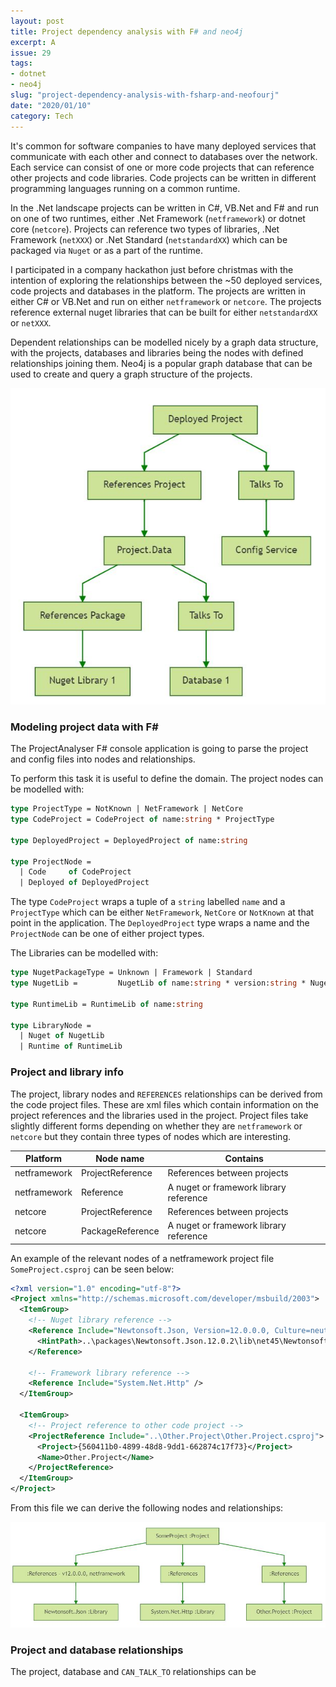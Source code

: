 ```yaml
---
layout: post
title: Project dependency analysis with F# and neo4j
excerpt: A 
issue: 29
tags: 
- dotnet
- neo4j
slug: "project-dependency-analysis-with-fsharp-and-neofourj"
date: "2020/01/10"
category: Tech
---
```


It's common for software companies to have many deployed services that communicate with each other and connect to databases over the network. Each service can consist of one or more code projects that can reference other projects and code libraries. Code projects can be written in different programming languages running on a common runtime.

In the .Net landscape projects can be written in C#, VB.Net and F# and run on one of two runtimes, either .Net Framework (`netframework`) or dotnet core (`netcore`). Projects can reference two types of libraries, .Net Framework (`netXXX`) or .Net Standard (`netstandardXX`) which can be packaged via `Nuget` or as a part of the runtime.

I participated in a company hackathon just before christmas with the intention of exploring the relationships between the ~50 deployed services, code projects and databases in the platform. The projects are written in either C# or VB.Net and run on either `netframework` or `netcore`. The projects reference external nuget libraries that can be built for either `netstandardXX` or `netXXX`. 

Dependent relationships can be modelled nicely by a graph data structure, with the projects, databases and libraries being the nodes with defined relationships joining them.
Neo4j is a popular graph database that can be used to create and query a graph structure of the projects.



![ProjectDependencies](ProjectDependencies.jpg)





### Modeling project data with F#

The ProjectAnalyser F# console application is going to parse the project and config files into nodes and relationships. 

To perform this task it is useful to define the domain. The project nodes can be modelled with:

``` fsharp
type ProjectType = NotKnown | NetFramework | NetCore
type CodeProject = CodeProject of name:string * ProjectType

type DeployedProject = DeployedProject of name:string

type ProjectNode = 
  | Code     of CodeProject
  | Deployed of DeployedProject
```

The type `CodeProject` wraps a tuple of a `string` labelled `name` and a `ProjectType` which can be either `NetFramework`, `NetCore` or `NotKnown` at that point in the application. The `DeployedProject` type wraps a name and the `ProjectNode` can be one of either project types.

The Libraries can be modelled with:

``` fsharp
type NugetPackageType = Unknown | Framework | Standard
type NugetLib =         NugetLib of name:string * version:string * NugetPackageType

type RuntimeLib = RuntimeLib of name:string

type LibraryNode =
  | Nuget of NugetLib
  | Runtime of RuntimeLib
```

    


### Project and library info

The project, library nodes and `REFERENCES` relationships can be derived from the code project files. These are xml files which contain information on the project references and the libraries used in the project. Project files take slightly different forms depending on whether they are `netframework` or `netcore` but they contain three types of nodes which are interesting. 

  Platform      |   Node name        |   Contains
  --------      |   ---------        |   --------
  netframework  |  ProjectReference  |  References between projects
  netframework  |  Reference         |  A nuget or framework library reference
  netcore       |  ProjectReference  |  References between projects
  netcore       |  PackageReference  |  A nuget or framework library reference
  
An example of the relevant nodes of a netframework project file `SomeProject.csproj` can be seen below:

``` xml
<?xml version="1.0" encoding="utf-8"?>
<Project xmlns="http://schemas.microsoft.com/developer/msbuild/2003">
  <ItemGroup>
    <!-- Nuget library reference -->
    <Reference Include="Newtonsoft.Json, Version=12.0.0.0, Culture=neutral, PublicKeyToken=30ad4fe6b2a6aeed, processorArchitecture=MSIL">
      <HintPath>..\packages\Newtonsoft.Json.12.0.2\lib\net45\Newtonsoft.Json.dll</HintPath>
    </Reference>
    
    <!-- Framework library reference -->
    <Reference Include="System.Net.Http" />
  </ItemGroup>
  
  <ItemGroup>
    <!-- Project reference to other code project -->
    <ProjectReference Include="..\Other.Project\Other.Project.csproj">
      <Project>{560411b0-4899-48d8-9dd1-662874c17f73}</Project>
      <Name>Other.Project</Name>
    </ProjectReference>
  </ItemGroup>
</Project>
```

From this file we can derive the following nodes and relationships:

![ProjectsAndLibraries](ProjectsAndLibraries.jpg)


### Project and database relationships

The project, database and `CAN_TALK_TO` relationships can be 

